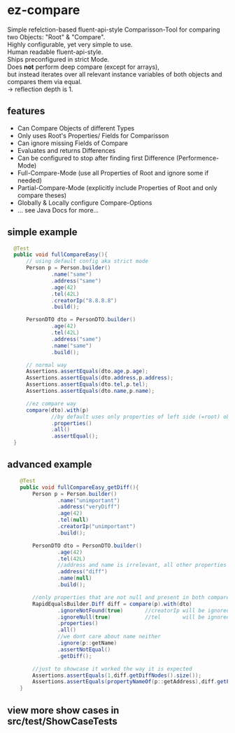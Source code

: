 # ez-compare
Simple refelction-based fluent-api-style Comparisson-Tool for comparing two Objects: "Root" & "Compare".  
Highly configurable, yet very simple to use.  
Human readable fluent-api-style.  
Ships preconfigured in strict Mode.  
Does **not** perform deep compare (except for arrays),  
but instead iterates over all relevant instance variables of both objects and compares them via equal.  
-> reflection depth is 1.  
  
## features  
* Can Compare Objects of different Types  
* Only uses Root's Properties/ Fields for Comparisson  
* Can ignore missing Fields of Compare  
* Evaluates and returns Differences  
* Can be configured to stop after finding first Difference (Performence-Mode)  
* Full-Compare-Mode (use all Properties of Root and ignore some if needed)  
* Partial-Compare-Mode (explicitly include Properties of Root and only compare theses)  
* Globally & Locally configure Compare-Options  
* ... see Java Docs for more...  
  
## simple example    
  
  ```java
    @Test
    public void fullCompareEasy(){
        // using default config aka strict mode 
        Person p = Person.builder()
                .name("same")
                .address("same")
                .age(42)
                .tel(42L)
                .creatorIp("8.8.8.8")
                .build();

        PersonDTO dto = PersonDTO.builder()
                .age(42)
                .tel(42L)
                .address("same")
                .name("same")
                .build();

        // normal way
        Assertions.assertEquals(dto.age,p.age);
        Assertions.assertEquals(dto.address,p.address);
        Assertions.assertEquals(dto.tel,p.tel);
        Assertions.assertEquals(dto.name,p.name);

        //ez compare way
        compare(dto).with(p)
                //by default uses only properties of left side (=root) object
                .properties()
                .all()
                .assertEqual();
    }
  ```
  
## advanced example  
  
```java
    @Test
    public void fullCompareEasy_getDiff(){
        Person p = Person.builder()
                .name("unimportant")
                .address("veryDiff")
                .age(42)
                .tel(null)
                .creatorIp("unimportant")
                .build();

        PersonDTO dto = PersonDTO.builder()
                .age(42)
                .tel(42L)
                //address and name is irrelevant, all other properties must be equal
                .address("diff")
                .name(null)
                .build();

        //only properties that are not null and present in both compare objects are relevant
        RapidEqualsBuilder.Diff diff = compare(p).with(dto)
                .ignoreNotFound(true)       //creatorIp will be ignored
                .ignoreNull(true)           //tel       will be ignored
                .properties()
                .all()
                //we dont care about name neither
                .ignore(p::getName)
                .assertNotEqual()
                .getDiff();

        //just to showcase it worked the way it is expected
        Assertions.assertEquals(1,diff.getDiffNodes().size());
        Assertions.assertEquals(propertyNameOf(p::getAddress),diff.getFirstNode().getProperty());
    }

```
  
## view more show cases in src/test/ShowCaseTests   
